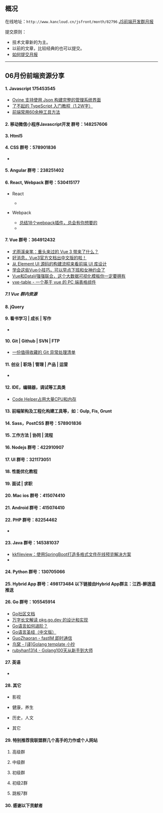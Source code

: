 ## 概况

在线地址：`http://www.kancloud.cn/jsfront/month/82796` [JS前端开发群月报](http://www.kancloud.cn/jsfront/month/82796)


提交原则：

- 技术文章新的为主。
- 以前的文章，比较经典的也可以提交。
- [如何提交月报](http://www.kancloud.cn/jsfront/month/227309)

---


## 06月份前端资源分享
#### 1. Javascript 175453545
- [Ovine 支持使用 Json 构建完整的管理系统界面](https://ovine.igroupes.com/org/)
- [了不起的 TypeScript 入门教程（1.2W字）](https://zhuanlan.zhihu.com/p/147765838)
- [前端常用60余种工具方法](https://zhuanlan.zhihu.com/p/143590337)

#### 2. 移动微信小程序Javascript开发 群号：148257606


#### 3. Html5


#### 4. CSS  群号：578901836
- []()

#### 5. Angular 群号：238251402

#### 6. React, Webpack 群号：530415177
- React
  
  - []()
  
- Webpack

  - [总结18个webpack插件，总会有你想要的](https://juejin.im/post/5ee9c98c6fb9a0587c6b136c)
  - []()


#### 7. Vue 群号：364912432
- [尤雨溪亲笔：重头来过的 Vue 3 带来了什么？](https://zhuanlan.zhihu.com/p/147022323)
- [好消息，Vue3官方文档出中文版的啦！](https://juejin.im/post/5eedd9776fb9a058b10aa8af)
- [从 Element UI 源码的构建流程来看前端 UI 库设计](https://juejin.im/post/5ef173c051882565bf507c2d)
- [学会这些Vue小技巧，可以早点下班和女神约会了](https://juejin.im/post/5eddbaee5188254344768fdc)
- [Vue和DataV强强联合，这个大数据可视化模板你一定要拥有](https://zhuanlan.zhihu.com/p/150440638)
- [vxe-table - 一个基于 vue 的 PC 端表格组件](https://github.com/x-extends/vxe-table)

##### 7.1 Vue 群内资源


#### 8. jQuery

#### 9. 看书学习 | 成长 | 写作
- []()

#### 10. Git | Github | SVN | FTP
- [一份值得收藏的 Git 异常处理清单](https://juejin.im/post/5edcf3a36fb9a047fa04fbc3)

#### 11. 创业 | 职场 | 管理 | 产品 | 运营
- []()

#### 12. IDE，编辑器，调试等工具类
- [Code Helper占用大量CPU和内存](https://www.cnblogs.com/suihang/p/11946434.html)

#### 13. 前端架构及工程化构建工具等，如：Gulp, Fis, Grunt

#### 14. Sass，PostCSS  群号：578901836

#### 15. 工作方法 | 协同 | 流程

#### 16. Nodejs 群号：422910907

#### 17. UI 群号：321173051

#### 18. 性能优化教程

#### 19. 面试 | 求职

#### 20. Mac ios 群号：415074410

#### 21. Android 群号：415074410

#### 22. PHP 群号：82254462
- []()

#### 23. Java 群号：145381037
- [kkfileview：使用SpringBoot打造多格式文件在线预览解决方案](https://zhuanlan.zhihu.com/p/147750515)
- []()

#### 24. Python 群号：130705066

#### 25. Hybrid App 群号：498173484 以下链接由Hybrid App群主：江西-醉逍遥推送

#### 26. Go 群号：105545914
- [Go社区文档](https://learnku.com/go/docs)
- [万字长文解读 pkg.go.dev 的设计和实现](https://mp.weixin.qq.com/s/btX53JVCgfOfxDy2ynQa_A)
- [Go语言如何进阶？](https://www.zhihu.com/question/399923003)
- [Go语言圣经（中文版）](https://books.studygolang.com/gopl-zh/)
- [GuoZhaoran - fastIM 即时通信](https://github.com/GuoZhaoran/fastIM)
- [鸟窝 - [译]Golang template 小抄](https://colobu.com/2019/11/05/Golang-Templates-Cheatsheet/)
- [rubyhan1314 - Golang100天从新手到大师](https://github.com/rubyhan1314/Golang-100-Days)

#### 27. 英语
- []()

#### 28. 其它

- 影视


- 健康，养生


- 历史，人文


- 其它

  


#### 29. 特别推荐我联盟群几个高手的力作或个人网站

1. 高级群



2. 中级群


3. 初级群

4. 初级2群


5. 跳板7群


#### 30. 感谢以下贡献者

